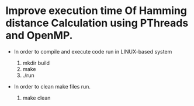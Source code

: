 # Improve execution time Of Hamming distance Calculation using PThreads and OpenMP.


* In order to compile and execute code run in LINUX-based system

	1) mkdir build
	2) make 
	3) ./run

* In order to clean make files run.

	1. make clean
